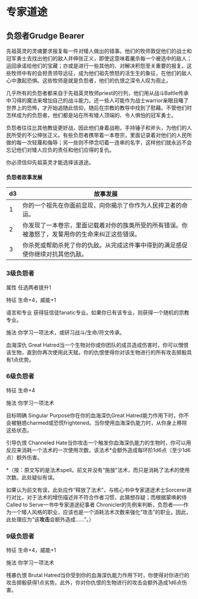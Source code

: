 # 专家道途

## 负怨者Grudge Bearer

先祖英灵的灵魂要求报复每一件对矮人做出的错事。他们的牧师敦促他们的战士和冠军勇士去找出他们的敌人并伸张正义，即使这意味着屠杀每一个被选中的敌人；运回承诺给他们的宝藏；亦或是进行一些其他的、对解决积怨至关重要的报复。这些牧师中有的会担责领导远征，成为他们祖先愤怒的活生生的象征，在他们的敌人心中激起恐惧。这些牧师是就是负怨者，他们的仇恨之深令人叹为观止。

几乎所有的负怨者都来自于先祖英灵牧师priest的行列，他们用从战斗Battle传承中习得的魔法来增加自己的战斗能力。还一些人可能作为战士warrior亲眼目睹了世界上的恐怖，才开始追随此信仰，随后在宗教的教导中找到了慰藉。不管他们时怎样成为的负怨者，他们都是站在所有矮人顶端的、令人惧怕的冠军勇士。

负怨者往往比其他教徒更好战，因此他们身着战袍，手持锤子和斧头，为他们的人民所受的不公伸张正义。有些负怨者携带着一本卷宗，里面记录着对他们的人民所做的每一次轻蔑和侮辱；另一些则不停念叨着一连串的名字，这样他们就永远不会忘记他们对矮人应负的责任和他们应得的复仇。

你必须信仰先祖英灵才能选择该道途。

#### 负怨者故事发展

<table>
<thead>
<tr class="header">
<th>d3</th>
<th>故事发展</th>
</tr>
</thead>
<tbody>
<tr class="odd">
<td>1</td>
<td>你的一个祖先在你面前显现，向你揭示了你作为人民捍卫者的命运。</td>
</tr>
<tr class="even">
<td>2</td>
<td>你发现了一本卷宗，里面记载着对你的族类所受的所有错误。你被激怒了，发誓用你的生命来纠正这些错误。</td>
</tr>
<tr class="odd">
<td>3</td>
<td>你杀死或帮助杀死了你的仇敌。从完成这件事中得到的满足感促使你继续对抗其他仇敌。</td>
</tr>
</tbody>
</table>

### 3级负怨者

属性 任选两者提升1

特征 生命+4，威能+1

语言和专业
获得狂信徒fanatic专业。如果你已有该专业，则获得一个随机的宗教专业。

施法 你学习一项法术，或研习战斗/生命/符文传承。

血海深仇 Great
Hatred当一个生物对你或你团队的成员造成伤害时，你可以憎恨该生物，直到你再次使用此天赋。你的仇恨使得你对该生物进行的所有攻击掷骰具有1点优势。

### 6级负怨者

特征 生命+4

施法 你学习一项法术

目标明确 Singular Purpose你在你的血海深仇Great
Hatred能力作用下时，你不会被魅惑charmed或恐慌frightened。当你使用血海深仇能力时，从你身上移除这些状态。

引导仇恨 Channeled
Hate当你攻击一个触发你血海深仇能力的生物时，你可以用反应来消耗一个法术的一次使用次数。该法术\*会额外造成每环阶1d6点（至少1d6点）额外伤害。

\*（按：原文写的是法术spell。前文并没有“施放”法术，而只是消耗了法术的使用次数。此处疑似有误。

如果认为前文有误，此处应作“释放了法术”，与核心书中专家道途术士Sorcerer进行对比，对于法术的增伤描述并不符合作者习惯，此猜想存疑；而根据蒙唤躬侍
Called to Serve一书中专家道途纪事者
Chronicler的先例来判断，负怨者——作为一个矮人风格的职业，应该也是一个消耗法术次数来强化“攻击”的职业。因此，此处理应为“该**攻击**会额外造成……”。）

### 9级负怨者

特征 生命+4，威能+1

施法 你学习一项法术

残暴仇恨 Brutal
Hatred当你受到你的血海深仇能力作用下时，你使得对你进行的攻击掷骰获得1点劣势。此外，你对你仇恨的生物进行的攻击会额外造成1d6点伤害。
